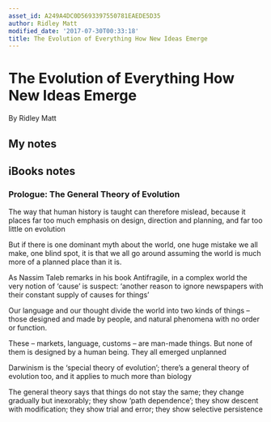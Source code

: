 ```yaml
---
asset_id: A249A4DC0D5693397550781EAEDE5D35
author: Ridley Matt
modified_date: '2017-07-30T00:33:18'
title: The Evolution of Everything How New Ideas Emerge
---
```


# The Evolution of Everything How New Ideas Emerge

By Ridley Matt

## My notes <a name="my_notes_dont_delete"></a>



## iBooks notes <a name="ibooks_notes_dont_delete"></a>

### Prologue: The General Theory of Evolution

The way that human history is taught can therefore mislead, because it places far too much emphasis on design, direction and planning, and far too little on evolution

But if there is one dominant myth about the world, one huge mistake we all make, one blind spot, it is that we all go around assuming the world is much more of a planned place than it is.

As Nassim Taleb remarks in his book Antifragile, in a complex world the very notion of ‘cause’ is suspect: ‘another reason to ignore newspapers with their constant supply of causes for things’

Our language and our thought divide the world into two kinds of things – those designed and made by people, and natural phenomena with no order or function.

These – markets, language, customs – are man-made things. But none of them is designed by a human being. They all emerged unplanned

Darwinism is the ‘special theory of evolution’; there’s a general theory of evolution too, and it applies to much more than biology

The general theory says that things do not stay the same; they change gradually but inexorably; they show ‘path dependence’; they show descent with modification; they show trial and error; they show selective persistence